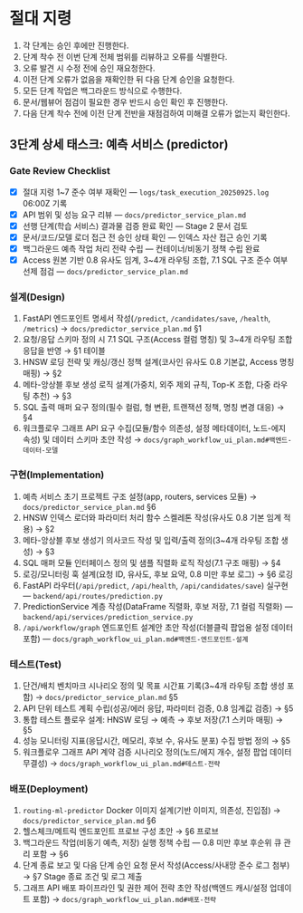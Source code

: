 # 절대 지령
1. 각 단계는 승인 후에만 진행한다.
2. 단계 착수 전 이번 단계 전체 범위를 리뷰하고 오류를 식별한다.
3. 오류 발견 시 수정 전에 승인 재요청한다.
4. 이전 단계 오류가 없음을 재확인한 뒤 다음 단계 승인을 요청한다.
5. 모든 단계 작업은 백그라운드 방식으로 수행한다.
6. 문서/웹뷰어 점검이 필요한 경우 반드시 승인 확인 후 진행한다.
7. 다음 단계 착수 전에 이전 단계 전반을 재점검하여 미해결 오류가 없는지 확인한다.

## 3단계 상세 태스크: 예측 서비스 (predictor)

### Gate Review Checklist
- [x] 절대 지령 1~7 준수 여부 재확인 — `logs/task_execution_20250925.log` 06:00Z 기록
- [x] API 범위 및 성능 요구 리뷰 — `docs/predictor_service_plan.md`
- [x] 선행 단계(학습 서비스) 결과물 검증 완료 확인 — Stage 2 문서 검토
- [x] 문서/코드/모델 로더 접근 전 승인 상태 확인 — 인덱스 자산 접근 승인 기록
- [x] 백그라운드 예측 작업 처리 전략 수립 — 컨테이너/비동기 정책 수립 완료
- [x] Access 원본 기반 0.8 유사도 임계, 3~4개 라우팅 조합, 7.1 SQL 구조 준수 여부 선제 점검 — `docs/predictor_service_plan.md`

### 설계(Design)
1. FastAPI 엔드포인트 명세서 작성(`/predict`, `/candidates/save`, `/health`, `/metrics`) → `docs/predictor_service_plan.md` §1
2. 요청/응답 스키마 정의 시 7.1 SQL 구조(Access 컬럼 명칭) 및 3~4개 라우팅 조합 응답을 반영 → §1 테이블
3. HNSW 로딩 전략 및 캐싱/갱신 정책 설계(코사인 유사도 0.8 기본값, Access 명칭 매핑) → §2
4. 메타-앙상블 후보 생성 로직 설계(가중치, 외주 제외 규칙, Top-K 조합, 다중 라우팅 추천) → §3
5. SQL 출력 매퍼 요구 정의(필수 컬럼, 형 변환, 트랜잭션 정책, 명칭 변경 대응) → §4
6. 워크플로우 그래프 API 요구 수집(모듈/함수 의존성, 설정 메타데이터, 노드-에지 속성) 및 데이터 스키마 초안 작성 → `docs/graph_workflow_ui_plan.md#백엔드-데이터-모델`

### 구현(Implementation)
1. 예측 서비스 초기 프로젝트 구조 설정(app, routers, services 모듈) → `docs/predictor_service_plan.md` §6
2. HNSW 인덱스 로더와 파라미터 처리 함수 스켈레톤 작성(유사도 0.8 기본 임계 적용) → §2
3. 메타-앙상블 후보 생성기 의사코드 작성 및 입력/출력 정의(3~4개 라우팅 조합 생성) → §3
4. SQL 매퍼 모듈 인터페이스 정의 및 샘플 직렬화 로직 작성(7.1 구조 매핑) → §4
5. 로깅/모니터링 훅 설계(요청 ID, 유사도, 후보 요약, 0.8 미만 후보 로그) → §6 로깅
6. FastAPI 라우터(`/api/predict`, `/api/health`, `/api/candidates/save`) 실구현 — `backend/api/routes/prediction.py`
7. PredictionService 계층 작성(DataFrame 직렬화, 후보 저장, 7.1 컬럼 직렬화) — `backend/api/services/prediction_service.py`
8. `/api/workflow/graph` 엔드포인트 설계안 초안 작성(더블클릭 팝업용 설정 데이터 포함) — `docs/graph_workflow_ui_plan.md#백엔드-엔드포인트-설계`

### 테스트(Test)
1. 단건/배치 벤치마크 시나리오 정의 및 목표 시간표 기록(3~4개 라우팅 조합 생성 포함) → `docs/predictor_service_plan.md` §5
2. API 단위 테스트 계획 수립(성공/에러 응답, 파라미터 검증, 0.8 임계값 검증) → §5
3. 통합 테스트 플로우 설계: HNSW 로딩 → 예측 → 후보 저장(7.1 스키마 매핑) → §5
4. 성능 모니터링 지표(응답시간, 메모리, 후보 수, 유사도 분포) 수집 방법 정의 → §5
5. 워크플로우 그래프 API 계약 검증 시나리오 정의(노드/에지 개수, 설정 팝업 데이터 무결성) → `docs/graph_workflow_ui_plan.md#테스트-전략`

### 배포(Deployment)
1. `routing-ml-predictor` Docker 이미지 설계(기반 이미지, 의존성, 진입점) → `docs/predictor_service_plan.md` §6
2. 헬스체크/메트릭 엔드포인트 프로브 구성 초안 → §6 프로브
3. 백그라운드 작업(비동기 예측, 저장) 실행 정책 수립 — 0.8 미만 후보 후순위 큐 관리 포함 → §6
4. 단계 종료 보고 및 다음 단계 승인 요청 문서 작성(Access/사내망 준수 로그 첨부) → §7 Stage 종료 조건 및 로그 제출
5. 그래프 API 배포 파이프라인 및 권한 제어 전략 초안 작성(백엔드 캐시/설정 업데이트 포함) → `docs/graph_workflow_ui_plan.md#배포-전략`
